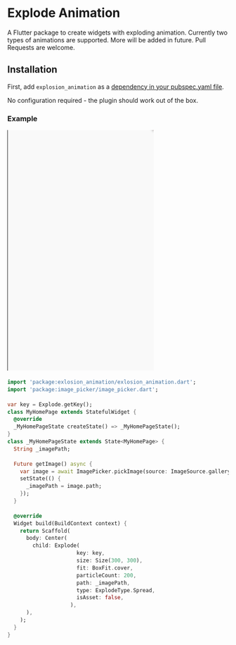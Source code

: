 # Explode Animation

A Flutter package to create widgets with exploding animation.
Currently two types of animations are supported. More will be added in future.
Pull Requests are welcome.

## Installation

First, add `explosion_animation` as a [dependency in your pubspec.yaml file](https://flutter.io/platform-plugins/).

No configuration required - the plugin should work out of the box.

### Example

![Animation Type Spread](explode_anim.gif)

``` dart
import 'package:exlosion_animation/exlosion_animation.dart';
import 'package:image_picker/image_picker.dart';

var key = Explode.getKey();
class MyHomePage extends StatefulWidget {
  @override
  _MyHomePageState createState() => _MyHomePageState();
}
class _MyHomePageState extends State<MyHomePage> {
  String _imagePath;

  Future getImage() async {
    var image = await ImagePicker.pickImage(source: ImageSource.gallery);
    setState(() {
      _imagePath = image.path;
    });
  }

  @override
  Widget build(BuildContext context) {
    return Scaffold(
      body: Center(
        child: Explode(
                      key: key,
                      size: Size(300, 300),
                      fit: BoxFit.cover,
                      particleCount: 200,
                      path: _imagePath,
                      type: ExplodeType.Spread,
                      isAsset: false,
                    ),
      ),
    );
  }
}
```
